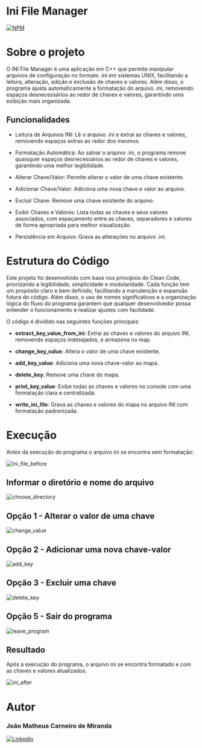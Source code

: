 # Ini File Manager 
[![NPM](https://img.shields.io/npm/l/react)](https://github.com/joaomatheusm/ini_manager/blob/main/LICENSE)

# Sobre o projeto

O INI File Manager é uma aplicação em C++ que permite manipular arquivos de configuração no formato .ini em sistemas UNIX, facilitando a leitura, alteração, adição e exclusão de chaves e valores. Além disso, o programa ajusta automaticamente a formatação do arquivo .ini, removendo espaços desnecessários ao redor de chaves e valores, garantindo uma exibição mais organizada.

## Funcionalidades

- Leitura de Arquivos INI: Lê o arquivo .ini e extrai as chaves e valores, removendo espaços extras ao redor dos mesmos.

- Formatação Automática: Ao salvar o arquivo .ini, o programa remove quaisquer espaços desnecessários ao redor de chaves e valores, garantindo uma melhor legibilidade.

- Alterar Chave/Valor: Permite alterar o valor de uma chave existente.

- Adicionar Chave/Valor: Adiciona uma nova chave e valor ao arquivo.

- Excluir Chave: Remove uma chave existente do arquivo.

- Exibir Chaves e Valores: Lista todas as chaves e seus valores associados, com 
espaçamento entre as chaves, separadores e valores de forma apropriada para melhor visualização.

- Persistência em Arquivo: Grava as alterações no arquivo .ini.

# Estrutura do Código

Este projeto foi desenvolvido com base nos princípios do Clean Code, priorizando a legibilidade, simplicidade e modularidade. Cada função tem um propósito claro e bem definido, facilitando a manutenção e expansão futura do código. Além disso, o uso de nomes significativos e a organização lógica do fluxo do programa garantem que qualquer desenvolvedor possa entender o funcionamento e realizar ajustes com facilidade.

O código é dividido nas seguintes funções principais:

- **extract_key_value_from_ini**: Extrai as chaves e valores do arquivo INI, removendo espaços indesejados, e armazena no map.

- **change_key_value**: Altera o valor de uma chave existente.

- **add_key_value**: Adiciona uma nova chave-valor ao mapa.

- **delete_key**: Remove uma chave do mapa.

- **print_key_value**: Exibe todas as chaves e valores no console com uma formatação clara e centralizada.

- **write_ini_file**: Grava as chaves e valores do mapa no arquivo INI com formatação padronizada.

# Execução

Antes da execução do programa o arquivo ini se encontra sem formatação:

![ini_file_before](readme_img/ini_before.png)

## Informar o diretório e nome do arquivo

![choose_directory](readme_img/choose_directory.png)

## Opção 1 - Alterar o valor de uma chave

![change_value](readme_img/change_value.png)

## Opção 2 - Adicionar uma nova chave-valor

![add_key](readme_img/add_key.png)

## Opção 3 - Excluir uma chave

![delete_key](readme_img/delete_key.png)

## Opção 5 - Sair do programa

![leave_program](readme_img/leave_program.png)

## Resultado

Após a execução do programa, o arquivo ini se encontra formatado e com as chaves e valores atualizados.

![ini_after](readme_img/ini_after.png)


# Autor

### João Matheus Carneiro de Miranda

[![Linkedin](https://img.shields.io/badge/LinkedIn-0077B5?style=for-the-badge&logo=linkedin&logoColor=white)](https://www.linkedin.com/in/jo%C3%A3o-matheus-374980237/)
